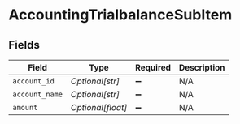 # AccountingTrialbalanceSubItem


## Fields

| Field              | Type               | Required           | Description        |
| ------------------ | ------------------ | ------------------ | ------------------ |
| `account_id`       | *Optional[str]*    | :heavy_minus_sign: | N/A                |
| `account_name`     | *Optional[str]*    | :heavy_minus_sign: | N/A                |
| `amount`           | *Optional[float]*  | :heavy_minus_sign: | N/A                |